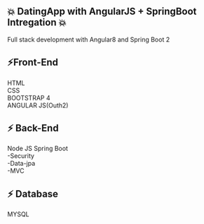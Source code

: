## 💥 DatingApp with AngularJS + SpringBoot Intregation 💥

Full stack development with Angular8 and Spring Boot 2
 
⚡Front-End 
 ---------------
HTML  
CSS   
BOOTSTRAP 4  
ANGULAR JS(Outh2) 


⚡ Back-End
---------------------
Node JS
Spring Boot    
 -Security    
 -Data-jpa  
 -MVC 
 
⚡ Database 
---------------------
MYSQL 

